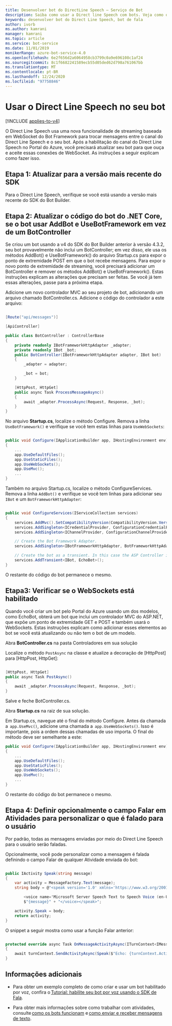 ```yaml
---
title: Desenvolver bot do DirectLine Speech – Serviço de Bot
description: Saiba como usar a Direct line Speech com bots. Veja como os bots podem usar um recurso de streaming com base em Websockets para trocar mensagens com este canal.
keywords: desenvolver bot do Direct Line Speech, bot de fala
author: ivorb
ms.author: kamrani
manager: kamrani
ms.topic: article
ms.service: bot-service
ms.date: 11/01/2019
monikerRange: azure-bot-service-4.0
ms.openlocfilehash: 6e2f656d2a6064958cb3799c0a9e696108c1af24
ms.sourcegitcommit: 8c1f6682241589ecb55d05ded62d798a761067bb
ms.translationtype: MT
ms.contentlocale: pt-BR
ms.lasthandoff: 12/24/2020
ms.locfileid: "97758846"
---
```

# <a name="use-direct-line-speech-in-your-bot"></a>Usar o Direct Line Speech no seu bot

[!INCLUDE [applies-to-v4](includes/applies-to-v4-current.md)]

O Direct Line Speech usa uma nova funcionalidade de streaming baseada em WebSocket do Bot Framework para trocar mensagens entre o canal do Direct Line Speech e o seu bot. Após a habilitação do canal do Direct Line Speech no Portal do Azure, você precisará atualizar seu bot para que ouça e aceite essas conexões de WebSocket. As instruções a seguir explicam como fazer isso.

## <a name="step-1-upgrade-to-the-latest-version-of-the-sdk"></a>Etapa 1: Atualizar para a versão mais recente do SDK

Para o Direct Line Speech, verifique se você está usando a versão mais recente do SDK do Bot Builder.

## <a name="step-2-update-your-net-core-bot-codeif-your-bot-uses-addbot-and-usebotframework-instead-of-a-botcontroller"></a>Etapa 2: Atualizar o código do bot do .NET Core, se o bot usar AddBot e UseBotFramework em vez de um BotController

Se criou um bot usando a v4 do SDK do Bot Builder anterior à versão 4.3.2, seu bot provavelmente não inclui um BotController; em vez disso, ele usa os métodos AddBot() e UseBotFramework() do arquivo Startup.cs para expor o ponto de extremidade POST em que o bot recebe mensagens. Para expor o novo ponto de extremidade de streaming, você precisará adicionar um BotController e remover os métodos AddBot() e UseBotFramework(). Estas instruções explicam as alterações que precisam ser feitas. Se você já tem essas alterações, passe para a próxima etapa.

Adicione um novo controlador MVC ao seu projeto de bot, adicionando um arquivo chamado BotController.cs. Adicione o código do controlador a este arquivo:

```cs

[Route("api/messages")]

[ApiController]

public class BotController : ControllerBase
{
    private readonly IBotFrameworkHttpAdapter _adapter;
    private readonly IBot _bot;
    public BotController(IBotFrameworkHttpAdapter adapter, IBot bot)
    {
        _adapter = adapter;

        _bot = bot;
    }

    [HttpPost, HttpGet]
    public async Task ProcessMessageAsync()
    {
        await _adapter.ProcessAsync(Request, Response, _bot);
    }
}
```

No arquivo **Startup.cs**, localize o método Configure. Remova a linha `UseBotFramework()` e verifique se você tem estas linhas para `UseWebSockets`:

```cs

public void Configure(IApplicationBuilder app, IHostingEnvironment env)
{
    ...
    app.UseDefaultFiles();
    app.UseStaticFiles();
    app.UseWebSockets();
    app.UseMvc();
    ...
}
```

Também no arquivo Startup.cs, localize o método ConfigureServices. Remova a linha `AddBot()` e verifique se você tem linhas para adicionar seu `IBot` e um `BotFrameworkHttpAdapter`:

```cs

public void ConfigureServices(IServiceCollection services)
{
    services.AddMvc().SetCompatibilityVersion(CompatibilityVersion.Version_2_1);
    services.AddSingleton<ICredentialProvider, ConfigurationCredentialProvider>();
    services.AddSingleton<IChannelProvider, ConfigurationChannelProvider>();

    // Create the Bot Framework Adapter.
    services.AddSingleton<IBotFrameworkHttpAdapter, BotFrameworkHttpAdapter>();

    // Create the bot as a transient. In this case the ASP Controller is expecting an IBot.
    services.AddTransient<IBot, EchoBot>();
}
```

O restante do código do bot permanece o mesmo.

## <a name="step3-ensure-websockets-are-enabled"></a>Etapa3: Verificar se o WebSockets está habilitado

Quando você criar um bot pelo Portal do Azure usando um dos modelos, como EchoBot, obterá um bot que inclui um controlador MVC do ASP.NET, que expõe um ponto de extremidade GET e POST e também usará o WebSockets. Estas instruções explicam como adicionar esses elementos ao bot se você está atualizando ou não tem o bot de um modelo.

Abra **BotController.cs** na pasta Controladores em sua solução

Localize o método `PostAsync` na classe e atualize a decoração de [HttpPost] para [HttpPost, HttpGet]:

```cs

[HttpPost, HttpGet]
public async Task PostAsync()
{
    await _adapter.ProcessAsync(Request, Response, _bot);
}
```

Salve e feche BotController.cs.

Abra **Startup.cs** na raiz de sua solução.

Em Startup.cs, navegue até o final do método Configure. Antes da chamada a  `app.UseMvc()`, adicione uma chamada a  `app.UseWebSockets()`. Isso é importante, pois a ordem dessas chamadas de uso importa. O final do método deve ser semelhante a este:

```cs
public void Configure(IApplicationBuilder app, IHostingEnvironment env)
{
    ...
    app.UseDefaultFiles();
    app.UseStaticFiles();
    app.UseWebSockets();
    app.UseMvc();
    ...
}

```

O restante do código do bot permanece o mesmo.

## <a name="step-4-optionally-set-the-speak-field-on-activities-to-customize-what-is-spoken-to-the-user"></a>Etapa 4: Definir opcionalmente o campo Falar em Atividades para personalizar o que é falado para o usuário

Por padrão, todas as mensagens enviadas por meio do Direct Line Speech para o usuário serão faladas.

Opcionalmente, você pode personalizar como a mensagem é falada definindo o campo Falar de qualquer Atividade enviada do bot:

```cs

public IActivity Speak(string message)
{
    var activity = MessageFactory.Text(message);
    string body = @"<speak version='1.0' xmlns='https://www.w3.org/2001/10/synthesis' xml:lang='en-US'>

        <voice name='Microsoft Server Speech Text to Speech Voice (en-US, JessaRUS)'>" +
        $"{message}" + "</voice></speak>";

    activity.Speak = body;
    return activity;
}
```

O snippet a seguir mostra como usar a função Falar anterior:

```cs

protected override async Task OnMessageActivityAsync(ITurnContext<IMessageActivity> turnContext, CancellationToken cancellationToken)
{
    await turnContext.SendActivityAsync(Speak($"Echo: {turnContext.Activity.Text}"), cancellationToken);
}
```

## <a name="additional-information"></a>Informações adicionais

- Para obter um exemplo completo de como criar e usar um bot habilitado por voz, confira o [Tutorial: habilite seu bot por voz usando o SDK de Fala](https://docs.microsoft.com/azure/cognitive-services/speech-service/tutorial-voice-enable-your-bot-speech-sdk).

- Para obter mais informações sobre como trabalhar com atividades, consulte [como os bots funcionam](https://aka.ms/how-bots-work) e [como enviar e receber mensagens de texto](https://aka.ms/bot-service-send-receive-text-messages).
